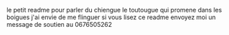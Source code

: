 le petit readme pour parler du chiengue le toutougue qui promene dans les boigues
j'ai envie de me flinguer
si vous lisez ce readme envoyez moi un message de soutien au 0676505262

